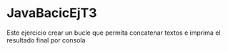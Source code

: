 # JavaBacicEjT3
Este ejercicio crear un bucle que permita concatenar textos e imprima el resultado final por consola
